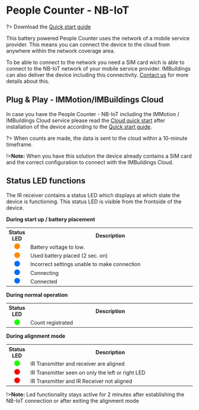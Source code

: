 # People Counter - NB-IoT

?> Download the <a href="./pdf/IMBuildings - Quick start guide - People Counter - NB-IoT v23.09-1.pdf">Quick start guide</a>

This battery powered People Counter uses the network of a mobile service provider. This means you can connect the device to the cloud from anywhere within the network coverage area.

To be able to connect to the network you need a SIM card wich is able to connect to the NB-IoT network of your mobile service provider.
IMBuildings can also deliver the device including this connectivity. [Contact us](https://imbuildings.com/contact/) for more details about this.

## Plug & Play - IMMotion/IMBuildings Cloud

In case you have the People Counter - NB-IoT including the IMMotion / IMBuildings Cloud service please read the [Cloud quick start](./quick-start/cloud/) after installation of the device according to the <a href="./pdf/IMBuildings - Quick start guide - People Counter - NB-IoT v23.09-1.pdf" target="_blank">Quick start guide</a>.

?> When counts are made, the data is sent to the cloud within a 10-minute timeframe.

!>**Note:** When you have this solution the device already contains a SIM card and the correct configuration to connect with the IMBuildings Cloud.

## Status LED functions

The IR receiver contains a status LED which displays at which state the device is functioning.
This status LED is visible from the frontside of the device.

**During start up / battery placement**
<table>
<tr><th width="30">Status LED</th><th width="600">Description</th></tr>
<tr><td align="center"><img src="./assets/blink-led-orange.gif" width="15"></td><td>Battery voltage to low.</td></tr>
<tr><td align="center"><img src="./assets/led-orange.gif" width="15"></td><td>Used battery placed (2 sec. on)</td></tr>
<tr><td align="center"><img src="./assets/led-blue.gif" width="15"></td><td>Incorrect settings unable to make connection</td></tr>
<tr><td align="center"><img src="./assets/blink-led-blue.gif" width="15"></td><td>Connecting</td></tr>
<tr><td align="center"><img src="./assets/blink-led-blue-green.gif" width="15"></td><td>Connected</td>
</table>

**During normal operation**
<table>
<tr><th width="30">Status LED</th><th width="600">Description</th></tr>
<tr><td align="center"><img src="./assets/blink-led-green-count.gif" width="15"></td><td>Count registrated</td>
</table>

**During alignment mode**
<table>
<tr><th width="30">Status LED</th><th width="600">Description</th></tr>
<tr><td align="center"><img src="./assets/led-green.gif" width="15"></td><td>IR Transmitter and receiver are aligned</td>
<tr><td align="center"><img src="./assets/led-red.gif" width="15"></td><td>IR Transmitter seen on only the left or right LED</td>
<tr><td align="center"><img src="./assets/blink-led-red.gif" width="15"></td><td>IR Transmitter and IR Receiver not aligned</td>
</table>

!>**Note:** Led functionality stays active for 2 minutes after establishing the NB-IoT connection or after exiting the alignment mode
